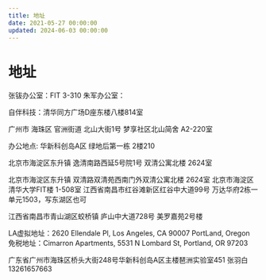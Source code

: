 ```yaml
---
title: 地址
date: 2021-05-27 00:00:00
updated: 2024-06-03 00:00:00
---
```


# 地址

张钹办公室：FIT 3-310
朱军办公室：

自伴科技：清华同方广场D座东楼八楼814室

广州市 海珠区 官洲街道 北山大街1号 梦享社区北山简舍 A2-220室

办公地点: 华新科创岛A区 绿地后第一栋 2楼210

北京市海淀区东升镇 逸清南路西延5号院1号 双清公寓北楼 2624室

北京市海淀区东升镇 双清路双清苑西南门外双清公寓北楼 2624室
北京市海淀区 清华大学FIT楼 1-508室
江西省南昌市红谷滩新区红谷中大道99号 万达华府2栋一单元1503，写东湖区也可

江西省南昌市青山湖区蛟桥镇 庐山中大道728号 美罗嘉苑2号楼

LA虚拟地址：2620 Ellendale Pl, Los Angeles, CA 90007
PortLand, Oregon 免税地址：Cimarron Apartments, 5531 N Lombard St, Portland, OR 97203

广东省广州市海珠区桥头大街248号华新科创岛A区主楼琶洲实验室451
张羽白 13261657663

